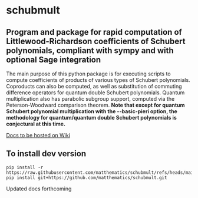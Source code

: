 # schubmult

## Program and package for rapid computation of Littlewood-Richardson coefficients of Schubert polynomials, compliant with sympy and with optional Sage integration

The main purpose of this python package is for executing scripts to compute coefficients of products of 
various types of Schubert polynomials. Coproducts can also be computed, as well as substitution of 
commuting difference operators for quantum double Schubert polynomials. Quantum multiplication also has 
parabolic subgroup support, computed via the Peterson-Woodward comparison theorem. **Note that except 
for quantum Schubert polynomial multiplication with the --basic-pieri option, the methodology for 
quantum/quantum double Schubert polynomials is conjectural at this time.**


[Docs to be hosted on Wiki](https://github.com/matthematics/schubmult/wiki/schubmult-home)

## To install dev version

```
pip install -r https://raw.githubusercontent.com/matthematics/schubmult/refs/heads/main/requirements.txt
pip install git+https://github.com/matthematics/schubmult.git
```

Updated docs forthcoming